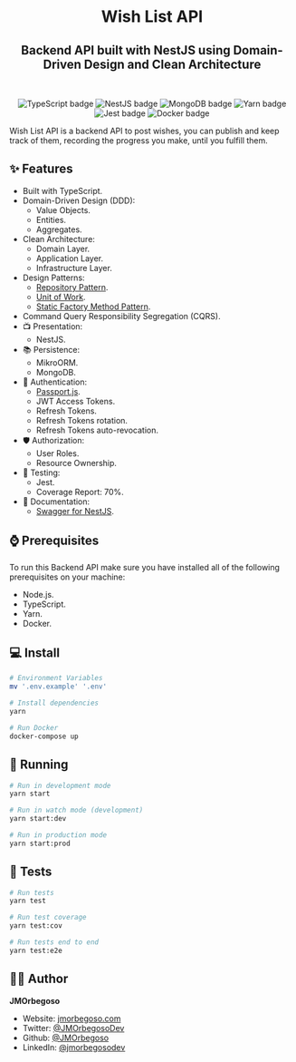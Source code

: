 <h1 align="center">Wish List API</h1>
<h2 align="center">Backend API built with NestJS using Domain-Driven Design and Clean Architecture</h2>

<br/>

<p align="center">
    <img src="https://img.shields.io/badge/TypeScript-informational?style=flat&logo=typescript&logoColor=white" alt="TypeScript badge"/>
    <img src="https://img.shields.io/badge/NestJS-404D59?style=flat&logo=nestjs&color=CB3837" alt="NestJS badge"/>
    <img src="https://img.shields.io/badge/MongoDB-4EA94B?style=flat&logo=mongodb&logoColor=white" alt="MongoDB badge"/>
    <img src="https://img.shields.io/badge/Yarn-informational?style=flat&logo=Yarn&color=2C8EBB&logoColor=white" alt="Yarn badge"/>
    <img src="https://img.shields.io/badge/Jest-informational?style=flat&logo=Jest&color=2C8EBB&logoColor=white" alt="Jest badge"/>
    <img src="https://img.shields.io/badge/Docker-informational?style=flat&logo=docker&logoColor=white" alt="Docker badge"/>
</p>

Wish List API is a backend API to post wishes, you can publish and keep track of them, recording the progress you make, until you fulfill them.

## ✨ Features

- Built with TypeScript.
- Domain-Driven Design (DDD):
  - Value Objects.
  - Entities.
  - Aggregates.
- Clean Architecture:
  - Domain Layer.
  - Application Layer.
  - Infrastructure Layer.
- Design Patterns:
  - [Repository Pattern](https://blog.jmorbegoso.com/post/repository-pattern/).
  - [Unit of Work](https://blog.jmorbegoso.com/post/unit-of-work-pattern/).
  - [Static Factory Method Pattern](https://blog.jmorbegoso.com/post/static-factory-method-pattern/).
- Command Query Responsibility Segregation (CQRS).
- 📺 Presentation:
  - NestJS.
- 📚 Persistence:
  - MikroORM.
  - MongoDB.
- 👤 Authentication:
  - [Passport.js](http://www.passportjs.org/).
  - JWT Access Tokens.
  - Refresh Tokens.
  - Refresh Tokens rotation.
  - Refresh Tokens auto-revocation.
- 🛡️ Authorization:
  - User Roles.
  - Resource Ownership.
- 🧪 Testing:
  - Jest.
  - Coverage Report: 70%.
- 📝 Documentation:
  - [Swagger for NestJS](https://github.com/nestjs/swagger/).

## ⌚ Prerequisites

To run this Backend API make sure you have installed all of the following prerequisites on your machine:

- Node.js.
- TypeScript.
- Yarn.
- Docker.

## 💻 Install

```bash
# Environment Variables
mv '.env.example' '.env'

# Install dependencies
yarn

# Run Docker
docker-compose up
```

## 🚀 Running

```bash
# Run in development mode
yarn start

# Run in watch mode (development)
yarn start:dev

# Run in production mode
yarn start:prod
```

## 🧪 Tests

```bash
# Run tests
yarn test

# Run test coverage
yarn test:cov

# Run tests end to end
yarn test:e2e
```

## 🧑‍💻 Author

**JMOrbegoso**

- Website: [jmorbegoso.com](https://www.jmorbegoso.com)
- Twitter: [@JMOrbegosoDev](https://twitter.com/JMOrbegosoDev/)
- Github: [@JMOrbegoso](https://github.com/JMOrbegoso/)
- LinkedIn: [@jmorbegosodev](https://www.linkedin.com/in/jmorbegosodev/)
